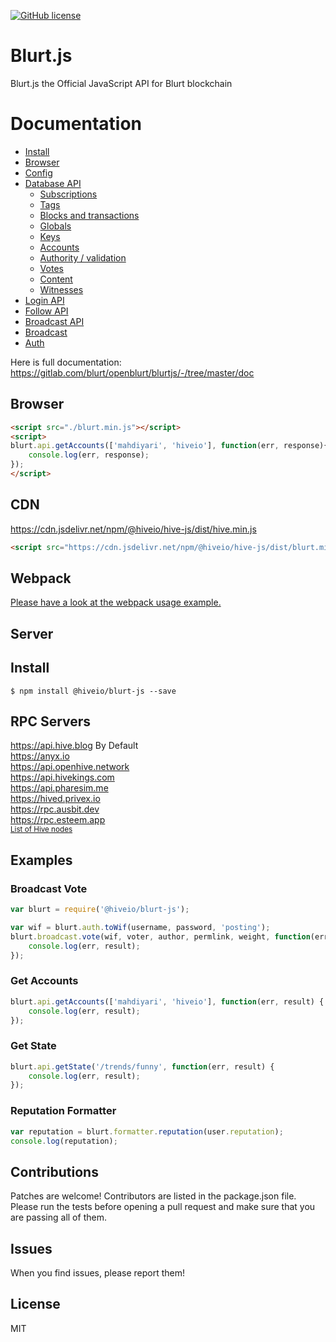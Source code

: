 [![GitHub license](https://img.shields.io/badge/license-MIT-blue.svg)](https://gitlab.com/blurt/openblurt/blurtjs/-/blob/master/LICENSE)

# Blurt.js
Blurt.js the Official JavaScript API for Blurt blockchain

# Documentation

- [Install](https://gitlab.com/blurt/openblurt/blurtjs/-/tree/master/doc#install)
- [Browser](https://gitlab.com/blurt/openblurt/blurtjs/-/tree/master/doc#browser)
- [Config](https://gitlab.com/blurt/openblurt/blurtjs/-/tree/master/doc#config)
- [Database API](https://gitlab.com/blurt/openblurt/blurtjs/-/tree/master/doc#api)
    - [Subscriptions](https://gitlab.com/blurt/openblurt/blurtjs/-/tree/master/doc#subscriptions)
    - [Tags](https://gitlab.com/blurt/openblurt/blurtjs/-/tree/master/doc#tags)
    - [Blocks and transactions](https://gitlab.com/blurt/openblurt/blurtjs/-/tree/master/doc#blocks-and-transactions)
    - [Globals](https://gitlab.com/blurt/openblurt/blurtjs/-/tree/master/doc#globals)
    - [Keys](https://gitlab.com/blurt/openblurt/blurtjs/-/tree/master/doc#keys)
    - [Accounts](https://gitlab.com/blurt/openblurt/blurtjs/-/tree/master/doc#accounts)
    - [Authority / validation](https://gitlab.com/blurt/openblurt/blurtjs/-/tree/master/doc#authority--validation)
    - [Votes](https://gitlab.com/blurt/openblurt/blurtjs/-/tree/master/doc#votes)
    - [Content](https://gitlab.com/blurt/openblurt/blurtjs/-/tree/master/doc#content)
    - [Witnesses](https://gitlab.com/blurt/openblurt/blurtjs/-/tree/master/doc#witnesses)
- [Login API](https://gitlab.com/blurt/openblurt/blurtjs/-/tree/master/doc#login)
- [Follow API](https://gitlab.com/blurt/openblurt/blurtjs/-/tree/master/doc#follow-api)
- [Broadcast API](https://gitlab.com/blurt/openblurt/blurtjs/-/tree/master/doc#broadcast-api)
- [Broadcast](https://gitlab.com/blurt/openblurt/blurtjs/-/tree/master/doc#broadcast)
- [Auth](https://gitlab.com/blurt/openblurt/blurtjs/-/tree/master/doc#auth)


Here is full documentation:
https://gitlab.com/blurt/openblurt/blurtjs/-/tree/master/doc

## Browser
```html
<script src="./blurt.min.js"></script>
<script>
blurt.api.getAccounts(['mahdiyari', 'hiveio'], function(err, response){
    console.log(err, response);
});
</script>
```

## CDN
https://cdn.jsdelivr.net/npm/@hiveio/hive-js/dist/hive.min.js<br/>
```html
<script src="https://cdn.jsdelivr.net/npm/@hiveio/hive-js/dist/blurt.min.js"></script>
```

## Webpack
[Please have a look at the webpack usage example.](https://gitlab.com/blurt/openblurt/blurtjs/-/tree/master/examples/webpack-example)

## Server
## Install
```
$ npm install @hiveio/blurt-js --save
```

## RPC Servers
https://api.hive.blog By Default<br/>
https://anyx.io<br/>
https://api.openhive.network<br/>
https://api.hivekings.com<br/>
https://api.pharesim.me<br/>
https://hived.privex.io<br/>
https://rpc.ausbit.dev<br/>
https://rpc.esteem.app<br/>
<sub>[List of Hive nodes](https://hivekings.com/nodes)</sub><br/>

## Examples
### Broadcast Vote
```js
var blurt = require('@hiveio/blurt-js');

var wif = blurt.auth.toWif(username, password, 'posting');
blurt.broadcast.vote(wif, voter, author, permlink, weight, function(err, result) {
	console.log(err, result);
});
```

### Get Accounts
```js
blurt.api.getAccounts(['mahdiyari', 'hiveio'], function(err, result) {
	console.log(err, result);
});
```

### Get State
```js
blurt.api.getState('/trends/funny', function(err, result) {
	console.log(err, result);
});
```

### Reputation Formatter
```js
var reputation = blurt.formatter.reputation(user.reputation);
console.log(reputation);
```

## Contributions
Patches are welcome! Contributors are listed in the package.json file. Please run the tests before opening a pull request and make sure that you are passing all of them.

## Issues
When you find issues, please report them!

## License
MIT
